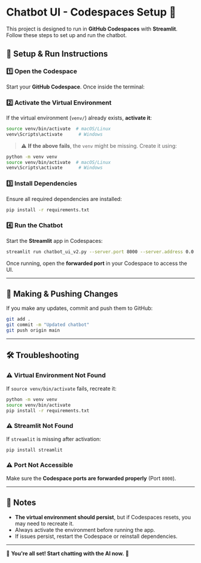 # Chatbot UI - Codespaces Setup 🚀

This project is designed to run in **GitHub Codespaces** with **Streamlit**. Follow these steps to set up and run the chatbot.

## 📂 Setup & Run Instructions

### 1️⃣ Open the Codespace
Start your **GitHub Codespace**. Once inside the terminal:

### 2️⃣ Activate the Virtual Environment  
If the virtual environment (`venv/`) already exists, **activate it**:

```bash
source venv/bin/activate  # macOS/Linux
venv\Scripts\activate      # Windows
```

> ⚠️ **If the above fails**, the `venv` might be missing. Create it using:
```bash
python -m venv venv
source venv/bin/activate  # macOS/Linux
venv\Scripts\activate      # Windows
```

### 3️⃣ Install Dependencies
Ensure all required dependencies are installed:

```bash
pip install -r requirements.txt
```

### 4️⃣ Run the Chatbot  
Start the **Streamlit** app in Codespaces:

```bash
streamlit run chatbot_ui_v2.py --server.port 8000 --server.address 0.0.0.0
```

Once running, open the **forwarded port** in your Codespace to access the UI.

---

## 🔄 Making & Pushing Changes  

If you make any updates, commit and push them to GitHub:

```bash
git add .
git commit -m "Updated chatbot"
git push origin main
```

---

## 🛠 Troubleshooting  

### ⚠️ Virtual Environment Not Found  
If `source venv/bin/activate` fails, recreate it:
```bash
python -m venv venv
source venv/bin/activate
pip install -r requirements.txt
```

### ⚠️ Streamlit Not Found  
If `streamlit` is missing after activation:
```bash
pip install streamlit
```

### ⚠️ Port Not Accessible  
Make sure the **Codespace ports are forwarded properly** (Port `8000`).

---

## 📌 Notes
- **The virtual environment should persist**, but if Codespaces resets, you may need to recreate it.
- Always activate the environment before running the app.
- If issues persist, restart the Codespace or reinstall dependencies.

---

🚀 **You're all set! Start chatting with the AI now.** 🎉

